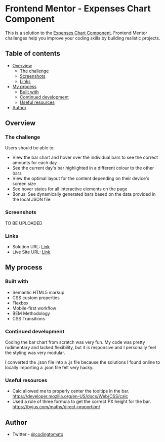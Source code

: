 # Frontend Mentor - Expenses Chart Component

This is a solution to the [Expenses Chart Component](https://www.frontendmentor.io/challenges/expenses-chart-component-e7yJBUdjwt/). Frontend Mentor challenges help you improve your coding skills by building realistic projects.

## Table of contents

- [Overview](#overview)
  - [The challenge](#the-challenge)
  - [Screenshots](#screenshots)
  - [Links](#links)
- [My process](#my-process)
  - [Built with](#built-with)
  - [Continued development](#continued-development)
  - [Useful resources](#useful-resources)
- [Author](#author)


## Overview

### The challenge

Users should be able to:

- View the bar chart and hover over the individual bars to see the correct amounts for each day
- See the current day's bar highlighted in a different colour to the other bars
- View the optimal layout for the content depending on their device's screen size
- See hover states for all interactive elements on the page
- Bonus: See dynamically generated bars based on the data provided in the local JSON file


### Screenshots

TO BE UPLOADED

### Links

- Solution URL: [Link](https://github.com/tomato-frontend-challenges/expenses-chart-component)
- Live Site URL: [Link](https://tomato-expenses-chart-component.netlify.app/)

## My process

### Built with

- Semantic HTML5 markup
- CSS custom properties
- Flexbox
- Mobile-first workflow
- BEM Methodology
- CSS Transitions

### Continued development

Coding the bar chart from scratch was very fun. My code was pretty rudimentary and lacked flexibility, but it is responsive and I personally feel the styling was very modular.

I converted the .json file into a .js file because the solutions I found online to locally importing a .json file felt very hacky.

### Useful resources

- Calc allowed me to properly center the tooltips in the bar. https://developer.mozilla.org/en-US/docs/Web/CSS/calc
- Used a rule of three formula to get the correct PX height for the bar. https://byjus.com/maths/direct-proportion/

## Author

- Twitter - [@codingtomato](https://twitter.com/codingtomato)
